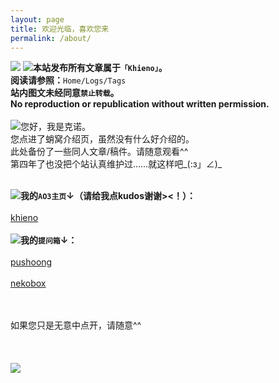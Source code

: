 ```yaml
---
layout: page
title: 欢迎光临，喜欢您来
permalink: /about/
---
```

![](https://s3.bmp.ovh/imgs/2023/03/26/074a62d53d452a04.gif)
![](https://s3.bmp.ovh/imgs/2025/03/28/2f931d4705de50ed.gif)**本站发布所有文章属于`「Khieno」`。**
<br>**阅读请参照：**`Home/Logs/Tags`
<br>**站内图文未经同意`禁止转载`。
<br>No reproduction or republication without written permission.**
<br><br>
![](https://s3.bmp.ovh/imgs/2025/03/28/2f931d4705de50ed.gif)您好，我是克诺。
<br>您点进了蛸窝介绍页，虽然没有什么好介绍的。
<br>此处备份了一些同人文章/稿件。请随意观看^^
<br>第四年了也没把个站认真维护过……就这样吧_(:з」∠)_ 
<br><br>

![](https://s3.bmp.ovh/imgs/2025/03/28/2f931d4705de50ed.gif)**我的`AO3主页`↓（请给我点kudos谢谢><！）：**
<br><br>
[khieno](https://archiveofourown.org/users/khieno/works "khieno")
<br><br>
![](https://s3.bmp.ovh/imgs/2025/03/28/2f931d4705de50ed.gif)**我的`提问箱`↓：**
<br><br>
[pushoong](https://pushoong.com/zh-hans/ask/2681902403 "pushoong")
<br><br>
[nekobox](https://box.n3ko.cc/_/massacre "nekobox")

<br><br>
如果您只是无意中点开，请随意^^
<br><br>
<br><br>
![](https://s3.bmp.ovh/imgs/2023/03/26/430b07bbcfb76600.gif)
